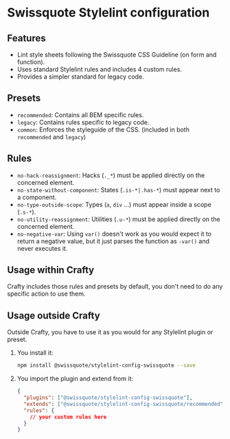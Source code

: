# Swissquote Stylelint configuration

## Features

- Lint style sheets following the Swissquote CSS Guideline (on form and
  function).
- Uses standard Stylelint rules and includes 4 custom rules.
- Provides a simpler standard for legacy code.

## Presets

- `recommended`: Contains all BEM specific rules.
- `legacy`: Contains rules specific to legacy code.
- `common`: Enforces the styleguide of the CSS. (included in both `recommended`
  and `legacy`)

## Rules

- `no-hack-reassignment`: Hacks (`._*`) must be applied directly on the
  concerned element.
- `no-state-without-component`: States (`.is-*|.has-*`) must appear next to a
  component.
- `no-type-outside-scope`: Types (`a`, `div` ...) must appear inside a scope
  (`.s-*`).
- `no-utility-reassignment`: Utilities (`.u-*`) must be applied directly on the
  concerned element.
- `no-negative-var`: Using `var()` doesn't work as you would expect it to return
  a negative value, but it just parses the function as `-var()` and never executes it.

## Usage within Crafty

Crafty includes those rules and presets by default, you don't need to do any
specific action to use them.

## Usage outside Crafty

Outside Crafty, you have to use it as you would for any Stylelint plugin or
preset.

1.  You install it:

    ```bash
    npm install @swissquote/stylelint-config-swissquote --save
    ```

1.  You import the plugin and extend from it:
    ```json
    {
      "plugins": ["@swissquote/stylelint-config-swissquote"],
      "extends": ["@swissquote/stylelint-config-swissquote/recommended"],
      "rules": {
        // your custom rules here
      }
    }
    ```
